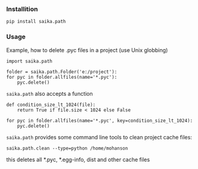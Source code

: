 ### Installition

    pip install saika.path

### Usage

Example, how to delete .pyc files in a project (use Unix globbing)

    import saika.path
    
    folder = saika.path.Folder('e:/project'):
    for pyc in folder.allfiles(name='*.pyc'):
        pyc.delete()
    
`saika.path` also accepts a function

    def condition_size_lt_1024(file):
        return True if file.size < 1024 else False
        
    for pyc in folder.allfiles(name='*.pyc', key=condition_size_lt_1024):
        pyc.delete()
        
`saika.path` provides some command line tools to clean project cache files:

    saika.path.clean --type=python /home/mohanson
    
this deletes all *.pyc, *.egg-info, dist and other cache files
